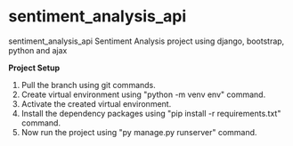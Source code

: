 # sentiment_analysis_api
sentiment_analysis_api Sentiment Analysis project using django, bootstrap, python and ajax

**Project Setup**

1. Pull the branch using git commands.
2. Create virtual environment using "python -m venv env" command.
3. Activate the created virtual environment.
4. Install the dependency packages using "pip install -r requirements.txt" command.
5. Now run the project using "py manage.py runserver" command.
